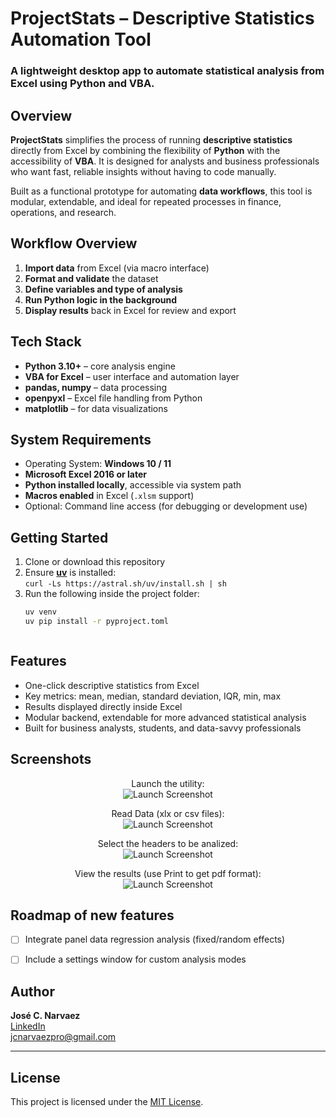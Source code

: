 <h1>ProjectStats – Descriptive Statistics Automation Tool</h1>

### A lightweight desktop app to automate statistical analysis from Excel using Python and VBA.



## Overview

**ProjectStats** simplifies the process of running **descriptive statistics** directly from Excel by combining the flexibility of **Python** with the accessibility of **VBA**. It is designed for analysts and business professionals who want fast, reliable insights without having to code manually.

Built as a functional prototype for automating **data workflows**, this tool is modular, extendable, and ideal for repeated processes in finance, operations, and research.



## Workflow Overview

1. **Import data** from Excel (via macro interface)  
2. **Format and validate** the dataset  
3. **Define variables and type of analysis**  
4. **Run Python logic in the background**  
5. **Display results** back in Excel for review and export  



## Tech Stack

- **Python 3.10+** – core analysis engine  
- **VBA for Excel** – user interface and automation layer  
- **pandas, numpy** – data processing  
- **openpyxl** – Excel file handling from Python  
- **matplotlib** – for data visualizations  



## System Requirements

- Operating System: **Windows 10 / 11**  
- **Microsoft Excel 2016 or later**  
- **Python installed locally**, accessible via system path  
- **Macros enabled** in Excel (`.xlsm` support)  
- Optional: Command line access (for debugging or development use)



## Getting Started

1. Clone or download this repository  
2. Ensure [**uv**](https://github.com/astral-sh/uv) is installed:  
   `curl -Ls https://astral.sh/uv/install.sh | sh`  
3. Run the following inside the project folder:
   ```bash
   uv venv
   uv pip install -r pyproject.toml



## Features

- One-click descriptive statistics from Excel  
- Key metrics: mean, median, standard deviation, IQR, min, max  
- Results displayed directly inside Excel  
- Modular backend, extendable for more advanced statistical analysis  
- Built for business analysts, students, and data-savvy professionals



## Screenshots

<p align="center">
Launch the utility:<br/>
<img src="https://i.imgur.com/EgUOLx8.png" alt="Launch Screenshot"/>
</p>

<p align="center">
Read Data (xlx or csv files):<br/>
<img src="https://i.imgur.com/TMLXVMJ.png" alt="Launch Screenshot"/>
</p>

<p align="center">
Select the headers to be analized:<br/>
<img src="https://i.imgur.com/TBKEBy2.png" alt="Launch Screenshot"/>
</p>

<p align="center">
View the results (use Print to get pdf format):<br/>
<img src="https://i.imgur.com/GR2ODX3.png" alt="Launch Screenshot"/>
</p>






## Roadmap of new features

- [ ] Integrate panel data regression analysis (fixed/random effects)
- [ ] Include a settings window for custom analysis modes



## Author

**José C. Narvaez**  
[LinkedIn](https://www.linkedin.com/in/jcnarvaez2/)  
jcnarvaezpro@gmail.com

---

## License

This project is licensed under the [MIT License](LICENSE).
